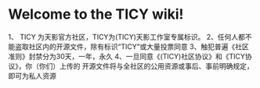 # Welcome to the TICY wiki!
  1、 TICY 为天影官方社区，TICY为(TICY)天影工作室专属标识。
  2、任何人都不能盗取社区内的开源文件，除有标识“TICY”或大量投票同意
  3、触犯普遍《社区准则》封禁分为30天，一年，永久
  4、一旦同意《(TICY)社区协议》和《TICY协议》，你（你们）上传的
     开源文件将与全社区的公用资源或事后、事前明确规定，即可为私人资源
